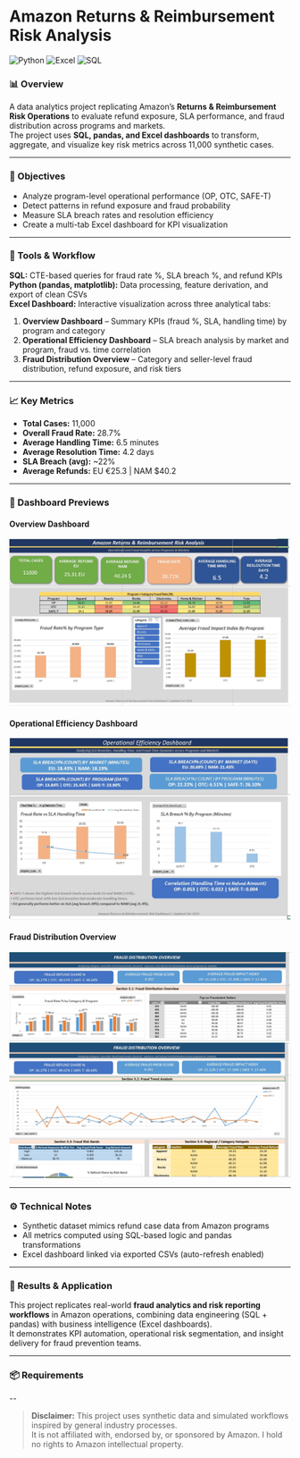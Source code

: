 # Amazon Returns & Reimbursement Risk Analysis


![Python](https://img.shields.io/badge/Python-3.10-blue)
![Excel](https://img.shields.io/badge/Excel-Dashboard-green)
![SQL](https://img.shields.io/badge/SQL-Analysis-lightgrey)


### 📊 Overview
A data analytics project replicating Amazon’s **Returns & Reimbursement Risk Operations** to evaluate refund exposure, SLA performance, and fraud distribution across programs and markets.  
The project uses **SQL, pandas, and Excel dashboards** to transform, aggregate, and visualize key risk metrics across 11,000 synthetic cases.

---

### 🎯 Objectives
- Analyze program-level operational performance (OP, OTC, SAFE-T)
- Detect patterns in refund exposure and fraud probability
- Measure SLA breach rates and resolution efficiency
- Create a multi-tab Excel dashboard for KPI visualization

---

### 🧠 Tools & Workflow
**SQL:** CTE-based queries for fraud rate %, SLA breach %, and refund KPIs  
**Python (pandas, matplotlib):** Data processing, feature derivation, and export of clean CSVs  
**Excel Dashboard:** Interactive visualization across three analytical tabs:
1. **Overview Dashboard** – Summary KPIs (fraud %, SLA, handling time) by program and category  
2. **Operational Efficiency Dashboard** – SLA breach analysis by market and program, fraud vs. time correlation  
3. **Fraud Distribution Overview** – Category and seller-level fraud distribution, refund exposure, and risk tiers  

---

### 📈 Key Metrics
- **Total Cases:** 11,000  
- **Overall Fraud Rate:** 28.7%  
- **Average Handling Time:** 6.5 minutes  
- **Average Resolution Time:** 4.2 days  
- **SLA Breach (avg):** ~22%  
- **Average Refunds:** EU €25.3 | NAM $40.2  

---

### 🧾 Dashboard Previews

#### **Overview Dashboard**
![Overview Dashboard](pics/Tab1.jpg)

#### **Operational Efficiency Dashboard**
![Operational Efficiency](pics/Tab2.jpg)

#### **Fraud Distribution Overview**
![Fraud Distribution 1](pics/Tab3_1.jpg)
![Fraud Distribution 2](pics/Tab3_2.jpg)

---

### ⚙️ Technical Notes
- Synthetic dataset mimics refund case data from Amazon programs  
- All metrics computed using SQL-based logic and pandas transformations  
- Excel dashboard linked via exported CSVs (auto-refresh enabled)

---

### 🚀 Results & Application
This project replicates real-world **fraud analytics and risk reporting workflows** in Amazon operations, combining data engineering (SQL + pandas) with business intelligence (Excel dashboards).  
It demonstrates KPI automation, operational risk segmentation, and insight delivery for fraud prevention teams.

---

### 📦 Requirements



--

> **Disclaimer:** This project uses synthetic data and simulated workflows inspired by general industry processes.  
> It is not affiliated with, endorsed by, or sponsored by Amazon. I hold no rights to Amazon intellectual property.